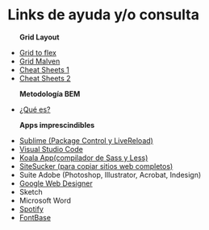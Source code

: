 <h1>Links de ayuda y/o consulta</h1>

<ul>
  <p><b>Grid Layout</b></p>
  <li><a href="https://www.gridtoflex.com">Grid to flex</a></li>
  <li><a href="http://grid.malven.co">Grid Malven</a></li>
  <li><a href="https://rachelandrew.co.uk/css/cheatsheets/grid-fallbacks">Cheat Sheets 1</a></li>
  <li><a href="https://www.paradigmadigital.com/wp-content/uploads/2018/12/flexboxCheatSheet-Online.pdf">Cheat Sheets 2</a></li>
</ul>

<ul>
  <p><b>Metodología BEM</b></p>
  <li><a href="https://blog.interactius.com/metodolog%C3%ADa-css-block-element-modifier-bem-f26e69d1de3">¿Qué es?</a></li>
</ul>

<ul>
  <p><b>Apps imprescindibles</b></p>
  <li><a href="https://www.sublimetext.com/">Sublime (Package Control y LiveReload)</a></li>
  <li><a href="https://code.visualstudio.com/">Visual Studio Code</a></li>
  <li><a href="http://koala-app.com/">Koala App(compilador de Sass y Less)</a></li>
  <li><a href="https://ricks-apps.com/osx/sitesucker/index.html">SiteSucker (para copiar sitios web completos)</a></li>
  <li>Suite Adobe (Photoshop, Illustrator, Acrobat, Indesign)</li>
  <li><a href="https://webdesigner.withgoogle.com/">Google Web Designer</a></li>
  <li>Sketch</li>
  <li>Microsoft Word</li>
  <li><a href="https://www.spotify.com/es/">Spotify</a></li>
  <li><a href="https://fontba.se/">FontBase</a></li>
</ul>
